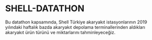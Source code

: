 # SHELL-DATATHON
Bu datathon kapsamında, Shell Türkiye akaryakıt istasyonlarının 2019 yılındaki haftalık bazda akaryakıt depolama terminallerinden aldıkları akaryakıt ürün türünü ve miktarlarını tahminleyeceğiz.
